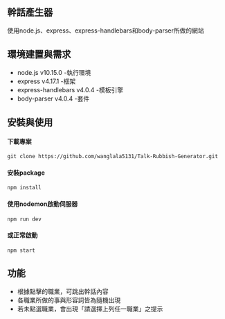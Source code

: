 ## 幹話產生器
使用node.js、express、express-handlebars和body-parser所做的網站


## 環境建置與需求
* node.js v10.15.0 -執行環境
* express v4.17.1 -框架
* express-handlebars v4.0.4 -模板引擎
* body-parser v4.0.4 -套件


## 安裝與使用
#### 下載專案
    git clone https://github.com/wanglala5131/Talk-Rubbish-Generator.git
#### 安裝package
    npm install
#### 使用nodemon啟動伺服器
    npm run dev
#### 或正常啟動
    npm start


## 功能
* 根據點擊的職業，可跳出幹話內容
* 各職業所做的事與形容詞皆為隨機出現
* 若未點選職業，會出現「請選擇上列任一職業」之提示

